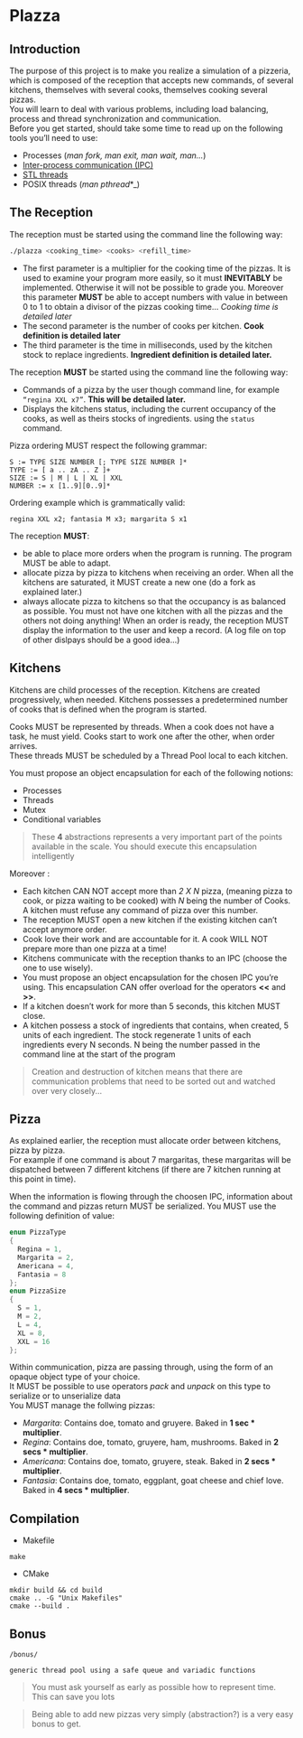 # Plazza

## Introduction

The purpose of this project is to make you realize a simulation of a pizzeria, which is composed of the
reception that accepts new commands, of several kitchens, themselves with several cooks, themselves
cooking several pizzas.<br>
You will learn to deal with various problems, including load balancing, process and thread synchronization
and communication.<br>
Before you get started, should take some time to read up on the following tools you’ll need to use:
- Processes (_man fork, man exit, man wait, man..._)
- [Inter-process communication (IPC)](https://en.wikipedia.org/wiki/Inter-process_communication)
- [STL threads](http://en.cppreference.com/w/cpp/thread/thread)
- POSIX threads (_man pthread_*_)

## The Reception

The reception must be started using the command line the following way:
```bash
./plazza <cooking_time> <cooks> <refill_time>
```

- The first parameter is a multiplier for the cooking time of the pizzas. It is used to examine your program
  more easily, so it must **INEVITABLY** be implemented. Otherwise it will not be possible to grade you.
  Moreover this parameter **MUST** be able to accept numbers with value in between 0 to 1 to obtain a
  divisor of the pizzas cooking time... _Cooking time is detailed later_
- The second parameter is the number of cooks per kitchen. **Cook definition is detailed later**
- The third parameter is the time in milliseconds, used by the kitchen stock to replace ingredients.
  **Ingredient definition is detailed later.**

The reception **MUST** be started using the command line the following way:

- Commands of a pizza by the user though command line, for example `“regina XXL x7”`. **This will be
  detailed later.**
- Displays the kitchens status, including the current occupancy of the cooks, as well as theirs stocks of
  ingredients. using the `status` command.


Pizza ordering MUST respect the following grammar:

```
S := TYPE SIZE NUMBER [; TYPE SIZE NUMBER ]*
TYPE := [ a .. zA .. Z ]+
SIZE := S | M | L | XL | XXL
NUMBER := x [1..9][0..9]*
```

Ordering example which is grammatically valid:

```regina XXL x2; fantasia M x3; margarita S x1```

The reception **MUST**:

- be able to place more orders when the program is running. The program MUST be able to adapt.
- allocate pizza by pizza to kitchens when receiving an order.
  When all the kitchens are saturated, it MUST create a new one (do a fork as explained later.)
- always allocate pizza to kitchens so that the occupancy is as balanced as possible. You must not have
  one kitchen with all the pizzas and the others not doing anything!
  When an order is ready, the reception MUST display the information to the user and keep a record. (A log
  file on top of other dislpays should be a good idea...)

## Kitchens

Kitchens are child processes of the reception. Kitchens are created progressively, when needed. Kitchens
possesses a predetermined number of cooks that is defined when the program is started.

Cooks MUST be represented by threads. When a cook does not have a task, he must yield. Cooks start to
work one after the other, when order arrives.<br>
These threads MUST be scheduled by a Thread Pool local to each kitchen.

You must propose an object encapsulation for each of the following notions:

- Processes
- Threads
- Mutex
- Conditional variables

> These **4** abstractions represents a very important part of the points available in the scale.
You should execute this encapsulation intelligently

Moreover :
- Each kitchen CAN NOT accept more than _2 X N_ pizza, (meaning pizza to cook, or pizza waiting to be
  cooked) with _N_ being the number of Cooks. A kitchen must refuse any command of pizza over this
  number.
- The reception MUST open a new kitchen if the existing kitchen can’t accept anymore order.
- Cook love their work and are accountable for it. A cook WILL NOT prepare more than one pizza at a
  time!
- Kitchens communicate with the reception thanks to an IPC (choose the one to use wisely).
- You must propose an object encapsulation for the chosen IPC you’re using. This encapsulation CAN
  offer overload for the operators **<<** and **>>**.
- If a kitchen doesn’t work for more than 5 seconds, this kitchen MUST close.
- A kitchen possess a stock of ingredients that contains, when created, 5 units of each ingredient. The
  stock regenerate 1 units of each ingredients every N seconds. N being the number passed in the 
  command line at the start of the program

> Creation and destruction of kitchen means that there are communication problems that
need to be sorted out and watched over very closely...

## Pizza

As explained earlier, the reception must allocate order between kitchens, pizza by pizza.<br>
For example if one command is about 7 margaritas, these margaritas will be dispatched between 7 different
kitchens (if there are 7 kitchen running at this point in time).

When the information is flowing through the choosen IPC, information about the command and pizzas
return MUST be serialized. You MUST use the following definition of value:
```c++
enum PizzaType
{
  Regina = 1,
  Margarita = 2,
  Americana = 4,
  Fantasia = 8
};
enum PizzaSize
{
  S = 1,
  M = 2,
  L = 4,
  XL = 8,
  XXL = 16
};
```

Within communication, pizza are passing through, using the form of an opaque object type of your choice.<br>
It MUST be possible to use operators _pack_ and _unpack_ on this type to serialize or to unserialize data<br>
You MUST manage the follwing pizzas:
- _Margarita_: Contains doe, tomato and gruyere. Baked in **1 sec * multiplier**.
- _Regina_: Contains doe, tomato, gruyere, ham, mushrooms. Baked in **2 secs * multiplier**.
- _Americana_: Contains doe, tomato, gruyere, steak. Baked in **2 secs * multiplier**.
- _Fantasia_: Contains doe, tomato, eggplant, goat cheese and chief love. Baked in **4 secs * multiplier**.

## Compilation

- Makefile
```
make
```
- CMake
```
mkdir build && cd build
cmake .. -G "Unix Makefiles"
cmake --build .
```

## Bonus
```
/bonus/

generic thread pool using a safe queue and variadic functions
```

> You must ask yourself as early as possible how to represent time. This can save you lots

> Being able to add new pizzas very simply (abstraction?) is a very easy bonus to get.